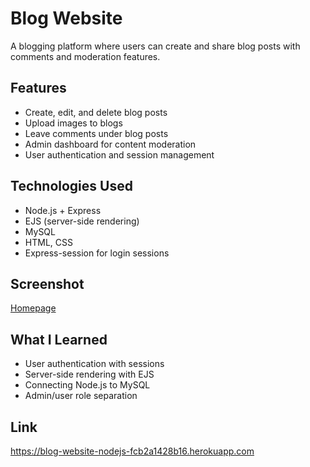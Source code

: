 # Blog Website

A blogging platform where users can create and share blog posts with comments and moderation features.

## Features
- Create, edit, and delete blog posts
- Upload images to blogs
- Leave comments under blog posts
- Admin dashboard for content moderation
- User authentication and session management

## Technologies Used
- Node.js + Express
- EJS (server-side rendering)
- MySQL
- HTML, CSS
- Express-session for login sessions

## Screenshot
[Homepage](https://github.com/Albert-Kison/blog-3027884/blob/main/Screenshot_Blog_Homepage.png?raw=true)

## What I Learned
- User authentication with sessions
- Server-side rendering with EJS
- Connecting Node.js to MySQL
- Admin/user role separation

## Link
https://blog-website-nodejs-fcb2a1428b16.herokuapp.com
